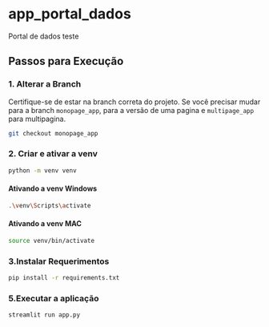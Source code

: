 # app_portal_dados
Portal de dados teste 
## Passos para Execução

### 1. Alterar a Branch

Certifique-se de estar na branch correta do projeto. Se você precisar mudar para a branch `monopage_app`, para a versão de uma pagina e `multipage_app` para multipagina.

```bash
git checkout monopage_app
```

### 2. Criar e ativar a venv

```bash
python -m venv venv
```
#### Ativando a venv Windows

```bash
.\venv\Scripts\activate
```

#### Ativando a venv MAC

```bash
source venv/bin/activate
```

### 3.Instalar Requerimentos

```bash
pip install -r requirements.txt
```

### 5.Executar a aplicação

```bash
streamlit run app.py
```
